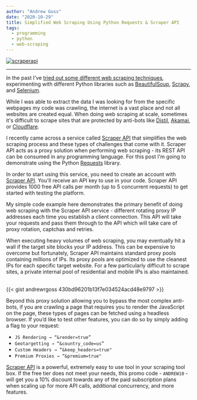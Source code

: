 ```yaml
---
author: "Andrew Goss"
date: "2020-10-29"
title: Simplified Web Scraping Using Python Requests & Scraper API
tags:
  - programming
  - python
  - web-scraping
---
```

<a href="https://www.scraperapi.com?fpr=andrewrgoss" target="_blank" style="outline:none;border:none;"><img src="https://d2gdx5nv84sdx2.cloudfront.net/uploads/ssvxh57a/marketing_asset/banner/2667/069-ScraperAPI-B-GIF-320x50-v1.gif" alt="scraperapi" border="0"/></a><br>
<hr>

In the past I've <a href="https://andrewrgoss.com/projects/web_scraping_py" target=_>tried out some different web scraping techniques</a>, experimenting with different Python libraries such as <a href="https://www.crummy.com/software/BeautifulSoup" target=_>BeautifulSoup</a>, <a href="https://scrapy.org" target=_>Scrapy</a>, and <a href="https://pypi.python.org/pypi/selenium" target=_>Selenium</a>.

While I was able to extract the data I was looking for from the specific webpages my code was crawling, the internet is a vast place and not all websites are created equal. When doing web scraping at scale, sometimes it's difficult to scrape sites that are protected by anti-bots like <a href="https://www.imperva.com/products/advanced-bot-protection-management" target=_>Distil</a>, <a href="https://www.akamai.com/us/en/products/security/bot-manager.jsp" target=_>Akamai</a>, or <a href="https://www.cloudflare.com/products/bot-management" target=_>Cloudflare</a>.

I recently came across a service called <a href="https://www.scraperapi.com?fpr=andrewrgoss" target=_>Scraper API</a> that simplifies the web scraping process and these types of challenges that come with it. Scraper API acts as a proxy solution when performing web scraping - its REST API can be consumed in any programming language. For this post I'm going to demonstrate using the Python <a href="http://docs.python-requests.org/en/master" target=_>Requests</a> library. 

In order to start using this service, you need to create an account with <a href="https://www.scraperapi.com?fpr=andrewrgoss" target=_>Scraper API</a>. You'll receive an API key to use in your code. Scraper API provides 1000 free API calls per month (up to 5 concurrent requests) to get started with testing the platform.

My simple code example here demonstrates the primary benefit of doing web scraping with the Scraper API service - different rotating proxy IP addresses each time you establish a client connection. This API will take your requests and pass them through to the API which will take care of proxy rotation, captchas and retries.

When executing heavy volumes of web scraping, you may eventually hit a wall if the target site blocks your IP address. This can be expensive to overcome but fortunately, Scraper API maintains standard proxy pools containing millions of IPs. Its proxy pools are optimized to use the cleanest IPs for each specific target website. For a few particularly difficult to scrape sites, a private internal pool of residential and mobile IPs is also maintained.

<br class="custom">
{{< gist andrewrgoss 430bd96201b13f7e034524acd48e9797 >}}

Beyond this proxy solution allowing you to bypass the most complex anti-bots, if you are crawling a page that requires you to render the JavaScript on the page, these types of pages can be fetched using a headless browser. If you’d like to test other features, you can do so by simply adding a flag to your request:

* `JS Rendering → “&render=true”`
* `Geotargetting → “&country_code=us”`
* `Custom Headers → “&keep_headers=true"`
* `Premium Proxies → “&premium=true"`

<a href="https://www.scraperapi.com?fpr=andrewrgoss" target=_>Scraper API</a> is a powerful, extremely easy to use tool in your scraping tool box. If the free tier does not meet your needs, this promo code - `ANDREW10` - will get you a 10% discount towards any of the paid subscription plans when scaling up for more API calls, additional concurrency, and more features.